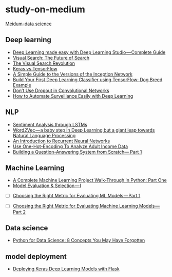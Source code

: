 # study-on-medium

[Meidum-data science](https://medium.com/topic/data-science)

## Deep learning

* [Deep Learning made easy with Deep Learning Studio — Complete Guide](https://towardsdatascience.com/deep-learning-made-easy-with-deep-learning-studio-complete-guide-a5c5ae58a771)
* [Visual Search: The Future of Search](https://medium.com/gsi-technology/visual-search-the-future-of-search-2addfed19689)
* [The Visual Search Revolution](https://medium.com/gsi-technology/the-visual-similarity-search-revolution-83c4db1cdea3)
* [Keras vs TensorFlow](https://medium.com/@dganais/keras-vs-tensorflow-75a59ee8134e)
* [A Simple Guide to the Versions of the Inception Network](https://towardsdatascience.com/a-simple-guide-to-the-versions-of-the-inception-network-7fc52b863202)
* [Build Your First Deep Learning Classifier using TensorFlow: Dog Breed Example](https://towardsdatascience.com/build-your-first-deep-learning-classifier-using-tensorflow-dog-breed-example-964ed0689430)
* [Don’t Use Dropout in Convolutional Networks](https://medium.com/@harrisonjansma/dont-use-dropout-in-convolutional-networks-81486c823c16)
* [How to Automate Surveillance Easily with Deep Learning](https://medium.com/nanonets/how-to-automate-surveillance-easily-with-deep-learning-4eb4fa0cd68d)

## NLP

* [Sentiment Analysis through LSTMs](https://towardsdatascience.com/sentiment-analysis-through-lstms-3d6f9506805c)
* [Word2Vec — a baby step in Deep Learning but a giant leap towards Natural Language Processing](https://towardsdatascience.com/word2vec-a-baby-step-in-deep-learning-but-a-giant-leap-towards-natural-language-processing-40fe4e8602ba)
* [An Introduction to Recurrent Neural Networks](https://towardsdatascience.com/an-introduction-to-recurrent-neural-networks-72c97bf0912)
* [Use One-Hot-Encoding To Analyze Adult Income Data](https://medium.com/@janeyin600/use-one-hot-encoding-to-analyze-adult-income-data-and-some-bad-news-for-the-single-people-in-the-cef71f9d47b4)
* [Building a Question-Answering System from Scratch— Part 1](https://towardsdatascience.com/building-a-question-answering-system-part-1-9388aadff507)

## Machine Learning

* [A Complete Machine Learning Project Walk-Through in Python: Part One](https://towardsdatascience.com/a-complete-machine-learning-walk-through-in-python-part-one-c62152f39420)
* [Model Evaluation & Selection — I](https://heartbeat.fritz.ai/model-evaluation-selection-i-30d803a44ee)
- [ ] [Choosing the Right Metric for Evaluating ML Models — Part 1](https://towardsdatascience.com/choosing-the-right-metric-for-machine-learning-models-part-1-a99d7d7414e4)
- [ ] [Choosing the Right Metric for Evaluating Machine Learning Models — Part 2](https://towardsdatascience.com/choosing-the-right-metric-for-evaluating-machine-learning-models-part-2-86d5649a5428)


## Data science

* [Python for Data Science: 8 Concepts You May Have Forgotten](https://towardsdatascience.com/python-for-data-science-8-concepts-you-may-have-forgotten-i-did-825966908393)

## model deployment

* [Deploying Keras Deep Learning Models with Flask](https://towardsdatascience.com/deploying-keras-deep-learning-models-with-flask-5da4181436a2)
